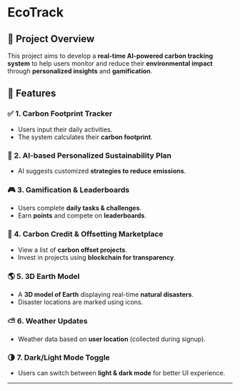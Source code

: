 # EcoTrack

## 🚀 Project Overview
This project aims to develop a **real-time AI-powered carbon tracking system** to help users monitor and reduce their **environmental impact** through **personalized insights** and **gamification**.

## 🎯 Features

### ✅ 1. Carbon Footprint Tracker
- Users input their daily activities.
- The system calculates their **carbon footprint**.

### 🤖 2. AI-based Personalized Sustainability Plan
- AI suggests customized **strategies to reduce emissions**.

### 🎮 3. Gamification & Leaderboards
- Users complete **daily tasks & challenges**.
- Earn **points** and compete on **leaderboards**.

### 🌱 4. Carbon Credit & Offsetting Marketplace
- View a list of **carbon offset projects**.
- Invest in projects using **blockchain for transparency**.

### 🌎 5. 3D Earth Model
- A **3D model of Earth** displaying real-time **natural disasters**.
- Disaster locations are marked using icons.

### ⛅ 6. Weather Updates
- Weather data based on **user location** (collected during signup).

### 🌗 7. Dark/Light Mode Toggle
- Users can switch between **light & dark mode** for better UI experience.

---
